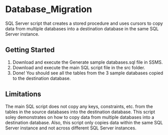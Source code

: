 # Database_Migration
SQL Server script that creates a stored procedure and uses cursors to copy data from multiple databases into a destination database in the same SQL Server instance.

## Getting Started
1. Download and execute the Generate sample databases.sql file in SSMS.
2. Download and execute the main SQL script file in the src folder.
3. Done! You should see all the tables from the 3 sample databases copied to the destination database.

## Limitations

The main SQL script does not copy any keys, constraints, etc. from the tables in the source databases into the destination database. This script soley demonstrates on how to copy data from multiple databases into a destination database. Also, this script only copies data within the same SQL Server instance and not across different SQL Server instances.